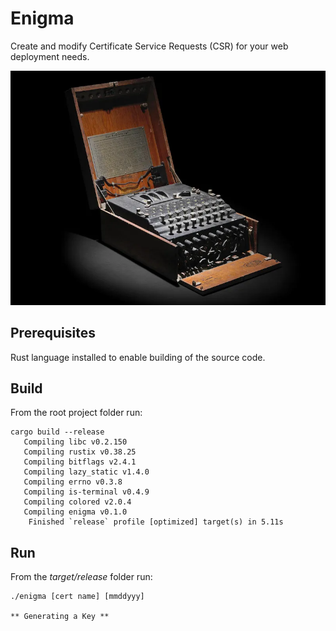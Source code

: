 # Enigma

Create and modify Certificate Service Requests (CSR) for your web deployment needs.

![Enigma](enigma.webp)

## Prerequisites

Rust language installed to enable building of the source code.

## Build

From the root project folder run:

```
cargo build --release
   Compiling libc v0.2.150
   Compiling rustix v0.38.25
   Compiling bitflags v2.4.1
   Compiling lazy_static v1.4.0
   Compiling errno v0.3.8
   Compiling is-terminal v0.4.9
   Compiling colored v2.0.4
   Compiling enigma v0.1.0
    Finished `release` profile [optimized] target(s) in 5.11s
```

## Run

From the *target/release* folder run:

``` console
./enigma [cert name] [mmddyyy]

** Generating a Key **
```